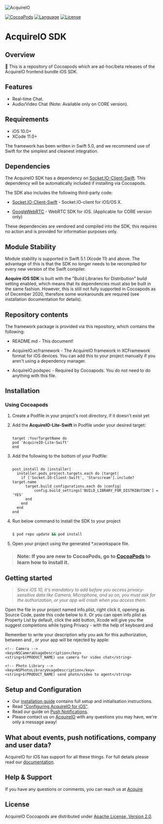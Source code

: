 ![AcquireIO](https://developers.acquire.io/media/data/acquire-logo.png)


[![CocoaPods](https://img.shields.io/badge/platforms-iOS-orange.svg?maxAge=2592000)](https://cocoapods.org/pods/AcquireIO)
[![Language](https://img.shields.io/badge/languages-Swift-orange.svg?maxAge=2592000)](https://github.com/acquireio/CocoaPods)
[![License](https://img.shields.io/badge/License-Apache%202.0-blue.svg)](https://opensource.org/licenses/Apache-2.0)

# AcquireIO SDK 

## Overview

👋 This is a repository of Cocoapods which are ad-hoc/beta releases of the AcquireIO frontend bundle iOS SDK.

## Features
  - Real-time Chat.
  - Audio/Video Chat (Note: Available only on CORE version).

## Requirements
  - iOS 10.0+
  - XCode 11.0+ 
  
The framework has been written in Swift 5.0, and we recommend use of Swift for the simplest and cleanest integration.

## Dependencies

The AcquireIO SDK has a dependency on [Socket.IO-Client-Swift](https://github.com/socketio/socket.io-client-swift). This dependency will be automatically included if installing via Cocoapods.

The SDK also includes the following third-party code:
  - [Socket.IO-Client-Swift](https://github.com/socketio/socket.io-client-swift) - Socket.IO-client for iOS/OS X.
  * [GoogleWebRTC](https://cocoapods.org/pods/GoogleWebRTC) - WebRTC SDK for iOS. (Applicable for CORE version only)

These dependencies are vendored and compiled into the SDK, this requires no action and is provided for information purposes only.


## Module Stability

Module stability is supported in Swift 5.1 (Xcode 11) and above. The advantage of this is that the SDK no longer needs to be recompiled for every new version of the Swift compiler.

**Acquire iOS SDK** is built with the "Build Libraries for Distribution" build setting enabled, which means that its dependencies must also be built in the same fashion. However, this is still not fully supported in Cocoapods as of December 2020, therefore some workarounds are required (see installation documentation for details).


## Repository contents

The framework package is provided via this repository, which contains the following:

   - README.md - This document!

   - AcquireIO.xcframework - The AcquireIO framework in XCFramework format for iOS devices. You can add this to your project manually if you aren't using a dependency manager.
   - AcquireIO.podspec - Required by Cocoapods. You do not need to do anything with this file.


## Installation 
### Using Cocoapods


1) Create a Podfile in your project's root directory, if it doesn't exist yet

2) Add the **AcquireIO-Lite-Swift** in Podfile under your desired target:

   ```

   target :YourTargetName do
   pod 'AcquireIO-Lite-Swift'
   end

   ```

3) Add the following to the bottom of your Podfile:

    ```

    post_install do |installer|
      installer.pods_project.targets.each do |target|
        if ['Socket.IO-Client-Swift', 'Starscream'].include? target.name
          target.build_configurations.each do |config|
              config.build_settings['BUILD_LIBRARY_FOR_DISTRIBUTION'] = 'YES'
          end
        end
      end
    end

    ```


4)  Run below command to install the SDK to your project 
        
      ```bash
  
      $ pod repo update && pod install

     ```

5)  Open your project using the generated *.xcworkspace file.


>  ###   **Note:** If you are new to CocoaPods, go to [CocoaPods](https://cocoapods.org/) to learn how to install it.

## Getting started

>  *Since iOS 10, it's mandatory to add before you access privacy-sensitive data like Camera, Microphone, and so on, you must ask for the authorization, or your app will crash when you access them.*

Open the file in your project named info.plist, right click it, opening as Source Code, paste this code below to it. Or you can open info.plist as Property List by default, click the add button, Xcode will give you the suggest completions while typing Privacy - with the help of keyboard and

Remember to write your description why you ask for this authorization, between <string> and </string>, or your app will be rejected by apple:
```
<!-- Camera -->
<key>NSCameraUsageDescription</key>
<string>$(PRODUCT_NAME) use camera for video chat</string>

<!-- Photo Library -->
<key>NSPhotoLibraryUsageDescription</key>
<string>$(PRODUCT_NAME) send photo/video to agent</string>

```

## Setup and Configuration

* Our [installation guide](https://developers.acquire.io/getting-start-ios) contains full setup and initialisation instructions.
* Read ["Configuring AcquireIO for iOS"](https://developers.acquire.io/sdk-congifuration-example).
* Read our guide on [Push Notifications](https://developers.acquire.io/ios-push-notifications).
* Please contact us on [AcquireIO](https://acquire.io) with any questions you may have, we're only a message away!


## What about events, push notifications, company and user data?

AcquireIO for iOS has support for all these things. For full details please read our [documentation](https://developers.acquire.io/sdk-congifuration-example).



## Help & Support

If you have any questions or comments, you can reach us at [Acquire](https://github.com/Chirag-Acquire/)

## License
AcquireIO Cocoapods are distributed under [Apache License, Version 2.0](http://www.apache.org/licenses/LICENSE-2.0.html).

